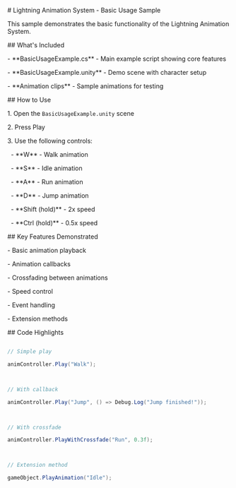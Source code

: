\# Lightning Animation System - Basic Usage Sample



This sample demonstrates the basic functionality of the Lightning Animation System.



\## What's Included



\- \*\*BasicUsageExample.cs\*\* - Main example script showing core features

\- \*\*BasicUsageExample.unity\*\* - Demo scene with character setup

\- \*\*Animation clips\*\* - Sample animations for testing



\## How to Use



1\. Open the `BasicUsageExample.unity` scene

2\. Press Play

3\. Use the following controls:

&nbsp;  - \*\*W\*\* - Walk animation

&nbsp;  - \*\*S\*\* - Idle animation  

&nbsp;  - \*\*A\*\* - Run animation

&nbsp;  - \*\*D\*\* - Jump animation

&nbsp;  - \*\*Shift (hold)\*\* - 2x speed

&nbsp;  - \*\*Ctrl (hold)\*\* - 0.5x speed



\## Key Features Demonstrated



\- Basic animation playback

\- Animation callbacks

\- Crossfading between animations

\- Speed control

\- Event handling

\- Extension methods



\## Code Highlights



```csharp

// Simple play

animController.Play("Walk");



// With callback

animController.Play("Jump", () => Debug.Log("Jump finished!"));



// With crossfade

animController.PlayWithCrossfade("Run", 0.3f);



// Extension method

gameObject.PlayAnimation("Idle");

